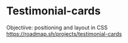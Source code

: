 # Testimonial-cards
Objectiive: positioning and layout in CSS
https://roadmap.sh/projects/testimonial-cards